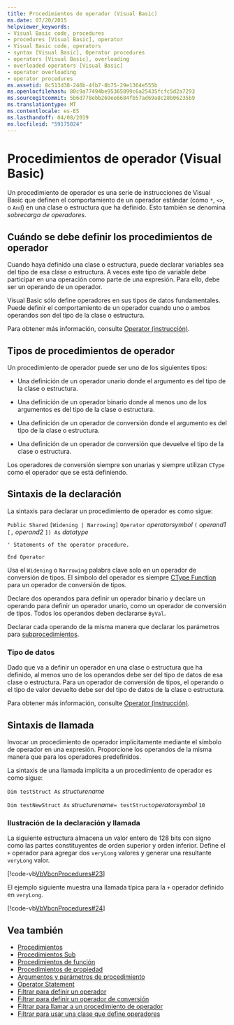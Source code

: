 ```yaml
---
title: Procedimientos de operador (Visual Basic)
ms.date: 07/20/2015
helpviewer_keywords:
- Visual Basic code, procedures
- procedures [Visual Basic], operator
- Visual Basic code, operators
- syntax [Visual Basic], Operator procedures
- operators [Visual Basic], overloading
- overloaded operators [Visual Basic]
- operator overloading
- operator procedures
ms.assetid: 8c513d38-246b-4fb7-8b75-29e1364e555b
ms.openlocfilehash: 80c9a77494be95365899c6a25435fcfc5d2a7293
ms.sourcegitcommit: 5b6d778ebb269ee6684fb57ad69a8c28b06235b9
ms.translationtype: MT
ms.contentlocale: es-ES
ms.lasthandoff: 04/08/2019
ms.locfileid: "59175024"
---
```

# <a name="operator-procedures-visual-basic"></a>Procedimientos de operador (Visual Basic)
Un procedimiento de operador es una serie de instrucciones de Visual Basic que definen el comportamiento de un operador estándar (como `*`, `<>`, o `And`) en una clase o estructura que ha definido. Esto también se denomina *sobrecarga de operadores*.  
  
## <a name="when-to-define-operator-procedures"></a>Cuándo se debe definir los procedimientos de operador  
 Cuando haya definido una clase o estructura, puede declarar variables sea del tipo de esa clase o estructura. A veces este tipo de variable debe participar en una operación como parte de una expresión. Para ello, debe ser un operando de un operador.  
  
 Visual Basic sólo define operadores en sus tipos de datos fundamentales. Puede definir el comportamiento de un operador cuando uno o ambos operandos son del tipo de la clase o estructura.  
  
 Para obtener más información, consulte [Operator (instrucción)](../../../../visual-basic/language-reference/statements/operator-statement.md).  
  
## <a name="types-of-operator-procedure"></a>Tipos de procedimientos de operador  
 Un procedimiento de operador puede ser uno de los siguientes tipos:  
  
-   Una definición de un operador unario donde el argumento es del tipo de la clase o estructura.  
  
-   Una definición de un operador binario donde al menos uno de los argumentos es del tipo de la clase o estructura.  
  
-   Una definición de un operador de conversión donde el argumento es del tipo de la clase o estructura.  
  
-   Una definición de un operador de conversión que devuelve el tipo de la clase o estructura.  
  
 Los operadores de conversión siempre son unarias y siempre utilizan `CType` como el operador que se está definiendo.  
  
## <a name="declaration-syntax"></a>Sintaxis de la declaración  
 La sintaxis para declarar un procedimiento de operador es como sigue:  
  
 `Public Shared`   `[Widening | Narrowing]`   `Operator`  *operatorsymbol*  `(` *operand1*  `[,`  *operand2* `]) As`  *datatype*  
  
 `' Statements of the operator procedure.`  
  
 `End Operator`  
  
 Usa el `Widening` o `Narrowing` palabra clave solo en un operador de conversión de tipos. El símbolo del operador es siempre [CType Function](../../../../visual-basic/language-reference/functions/ctype-function.md) para un operador de conversión de tipos.  
  
 Declare dos operandos para definir un operador binario y declare un operando para definir un operador unario, como un operador de conversión de tipos. Todos los operandos deben declararse `ByVal`.  
  
 Declarar cada operando de la misma manera que declarar los parámetros para [subprocedimientos](./sub-procedures.md).  
  
### <a name="data-type"></a>Tipo de datos  
 Dado que va a definir un operador en una clase o estructura que ha definido, al menos uno de los operandos debe ser del tipo de datos de esa clase o estructura. Para un operador de conversión de tipos, el operando o el tipo de valor devuelto debe ser del tipo de datos de la clase o estructura.  
  
 Para obtener más información, consulte [Operator (instrucción)](../../../../visual-basic/language-reference/statements/operator-statement.md).  
  
## <a name="calling-syntax"></a>Sintaxis de llamada  
 Invocar un procedimiento de operador implícitamente mediante el símbolo de operador en una expresión. Proporcione los operandos de la misma manera que para los operadores predefinidos.  
  
 La sintaxis de una llamada implícita a un procedimiento de operador es como sigue:  
  
 `Dim testStruct As`  *structurename*  
  
 `Dim testNewStruct As`  *structurename*`= testStruct`*operatorsymbol*   `10`  
  
### <a name="illustration-of-declaration-and-call"></a>Ilustración de la declaración y llamada  
 La siguiente estructura almacena un valor entero de 128 bits con signo como las partes constituyentes de orden superior y orden inferior. Define el `+` operador para agregar dos `veryLong` valores y generar una resultante `veryLong` valor.  
  
 [!code-vb[VbVbcnProcedures#23](~/samples/snippets/visualbasic/VS_Snippets_VBCSharp/VbVbcnProcedures/VB/Class1.vb#23)]  
  
 El ejemplo siguiente muestra una llamada típica para la `+` operador definido en `veryLong`.  
  
 [!code-vb[VbVbcnProcedures#24](~/samples/snippets/visualbasic/VS_Snippets_VBCSharp/VbVbcnProcedures/VB/Class1.vb#24)]  

## <a name="see-also"></a>Vea también

- [Procedimientos](./index.md)
- [Procedimientos Sub](./sub-procedures.md)
- [Procedimientos de función](./function-procedures.md)
- [Procedimientos de propiedad](./property-procedures.md)
- [Argumentos y parámetros de procedimiento](./procedure-parameters-and-arguments.md)
- [Operator Statement](../../../../visual-basic/language-reference/statements/operator-statement.md)
- [Filtrar para definir un operador](./how-to-define-an-operator.md)
- [Filtrar para definir un operador de conversión](./how-to-define-a-conversion-operator.md)
- [Filtrar para llamar a un procedimiento de operador](./how-to-call-an-operator-procedure.md)
- [Filtrar para usar una clase que define operadores](./how-to-use-a-class-that-defines-operators.md)
